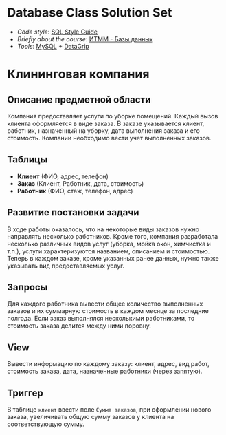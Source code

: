 # Database Class Solution Set
* *Code style*: [SQL Style Guide](https://www.sqlstyle.guide)
* *Briefly about the course*: [ИТММ - Базы данных](http://www.itmm.unn.ru/courses/bazy-dannyh)
* *Tools*: [MySQL](https://aur.archlinux.org/packages/mysql/) + [DataGrip](https://www.jetbrains.com/datagrip/)

# Клининговая компания

## Описание предметной области
Компания предоставляет услуги по уборке помещений. Каждый вызов клиента оформляется  в  виде  заказа.  В  заказе  указывается  клиент,  работник, назначенный на уборку, дата выполнения заказа и его стоимость. Компании необходимо вести учет выполненных заказов.

## Таблицы
* **Клиент** (ФИО, адрес, телефон)
* **Заказ** (Клиент, Работник, дата, стоимость)
* **Работник** (ФИО, стаж, телефон, адрес)

## Развитие постановки задачи
В ходе работы оказалось, что на некоторые виды заказов нужно направлять несколько  работников.  Кроме  того,  компания разработала  несколько различных  видов услуг  (уборка,  мойка  окон,  химчистка  и  т.п.),  услуги характеризуются  названием,  описанием  и  стоимостью.  Теперь  в  каждом заказе,  кроме  указанных  ранее  данных,  нужно  также  указывать  вид предоставляемых услуг.

## Запросы
Для каждого работника вывести общее количество выполненных заказов и их суммарную стоимость в каждом месяце за последние полгода. Если заказ выполнялся несколькими работниками, то стоимость заказа делится между ними поровну.

## View
Вывести информацию по каждому заказу: клиент, адрес, вид работ, стоимость заказа, дата, назначенные работники (через запятую).

## Триггер
В таблице `клиент` ввести поле `Сумма заказов`, при оформлении нового заказа, увеличивать общую сумму заказов у клиента на соответствующую сумму.
